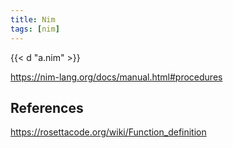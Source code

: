 ```yaml
---
title: Nim
tags: [nim]
---
```


{{< d "a.nim" >}}

<https://nim-lang.org/docs/manual.html#procedures>

## References

<https://rosettacode.org/wiki/Function_definition>
